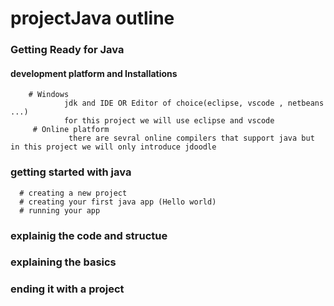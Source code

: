 # projectJava outline
### Getting Ready for Java
   #### development platform and Installations
        # Windows 
                jdk and IDE OR Editor of choice(eclipse, vscode , netbeans ...)
                for this project we will use eclipse and vscode
         # Online platform 
                 there are sevral online compilers that support java but in this project we will only introduce jdoodle
                    
              
### getting started with java
      # creating a new project
      # creating your first java app (Hello world)
      # running your app
### explainig the code and structue 
### explaining the basics 
### ending it with a project 
